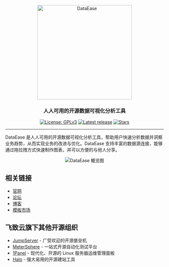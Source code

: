 <p align="center"><a href="https://dataease.io"><img src="https://dataease.oss-cn-hangzhou.aliyuncs.com/img/dataease-logo.png" alt="DataEase" width="300" /></a></p>
<h3 align="center">人人可用的开源数据可视化分析工具</h3>

<p align="center">
  <a href="https://www.gnu.org/licenses/gpl-3.0.html"><img src="https://img.shields.io/github/license/dataease/dataease" alt="License: GPLv3"></a>
  <a href="https://github.com/dataease/dataease/releases/latest"><img src="https://img.shields.io/github/v/release/dataease/dataease" alt="Latest release"></a>
  <a href="https://github.com/dataease/dataease"><img src="https://img.shields.io/github/stars/dataease/dataease?color=%231890FF&style=flat-square" alt="Stars"></a>
</p>

<hr/>

DataEase 是人人可用的开源数据可视化分析工具，帮助用户快速分析数据并洞察业务趋势，从而实现业务的改进与优化。DataEase 支持丰富的数据源连接，能够通过拖拉拽方式快速制作图表，并可以方便的与他人分享。

<p align="center">
  <img src="https://github.com/dataease/.github/assets/41712985/ca3b5d0d-0627-4238-bceb-254a04597a15" alt="DataEase 概览图" border="0" />
</p>

## 相关链接

- [官网](https://dataease.io)
- [论坛](https://bbs.fit2cloud.com/c/de/6)
- [博客](https://blog.fit2cloud.com/categories/dataease)
- [模板市场](https://dataease.io/templates/)

## 飞致云旗下其他开源组织

- [JumpServer](https://github.com/jumpserver) - 广受欢迎的开源堡垒机
- [MeterSphere](https://github.com/metersphere/) - 一站式开源自动化测试平台
- [1Panel](https://github.com/1panel-dev/) - 现代化、开源的 Linux 服务器运维管理面板
- [Halo](https://github.com/halo-dev/) - 强大易用的开源建站工具


